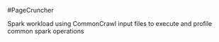 #PageCruncher

Spark workload using CommonCrawl input files to execute and profile common spark operations
